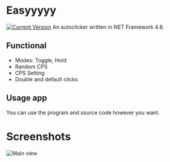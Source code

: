 # Easyyyyy
[![Current Version](https://img.shields.io/badge/version-1.0.1.1-blue.svg)](https://github.com/mentolaass/Easyyyyy)
An autoclicker written in NET Framework 4.8.

## Functional
* Modes: Toggle, Hold
* Random CPS
* CPS Setting
* Double and default clicks

## Usage app
You can use the program and source code however you want.

# Screenshots
![Main view](https://i.imgur.com/edPkhrs.png)
